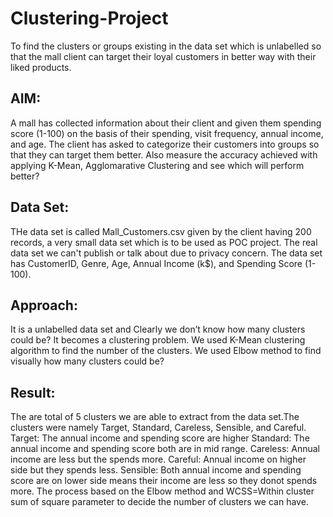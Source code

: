 # Clustering-Project

To find the clusters or groups existing in the data set which is unlabelled so that the mall client can target their loyal customers in better way with their liked products.


## AIM:

A mall has collected information about their client and given them spending score (1-100) on the basis of their spending, visit
frequency, annual income, and age. The client has asked to categorize their customers into groups so that they can target them better.
Also measure the accuracy achieved with applying K-Mean, Agglomarative Clustering and see which will perform better?

## Data Set:

THe data set is called Mall_Customers.csv given by the client having 200 records, a very small data set which is to be used as POC project. The real data set we can't publish or talk about due to privacy concern. The data set has CustomerID,	Genre,	Age,	Annual Income (k$), and 	Spending Score (1-100).


## Approach:

 It is a unlabelled data set and Clearly we don’t know how many clusters could be? It becomes a clustering problem. We used K-Mean clustering algorithm to find the number of the clusters. We used Elbow method to find visually how many clusters could be?
 
 ## Result:
 
The are total of 5 clusters we are able to extract from the data set.The clusters were namely Target, Standard, Careless, Sensible, and Careful.
Target: The annual income and spending score are higher
Standard: The annual income and spending score both are in mid range.
Careless: Annual income are less but the spends more. 
Careful: Annual income on higher side but they spends less. 
Sensible: Both annual income and spending score are on lower side means their income are less so they donot spends more.
The process based on the Elbow method and WCSS=Within cluster sum of square parameter to decide the number of clusters we can have.

